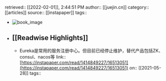 retrieved:: [[2022-02-01]], 2:44:51 PM
              author:: [[juejin.cn]]
              category:: [[articles]]
              source:: [[instapaper]]
              tags::

- ![book_image](https://readwise-assets.s3.amazonaws.com/static/images/article3.5c705a01b476.png)
- ## [[Readwise Highlights]]
	- Eureka是常用的服务注册中心。但目前已经停止维护，替代产品包括ZK、consul、nacos等
	                link:: [https://instapaper.com/read/1414849227/16513051](https://instapaper.com/read/1414849227/16513051)
	                on:: [[2021-05-28]]
	                tags::